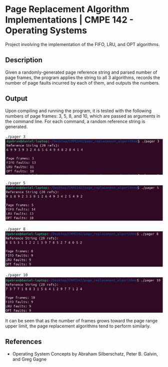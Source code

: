# Page Replacement Algorithm Implementations | CMPE 142 - Operating Systems
Project involving the implementation of the FIFO, LRU, and OPT algorithms.

## Description
Given a randomly-generated page reference string and parsed number of page frames, the program applies the string to all 3 algorithms, records the number of page faults incurred by each of them, and outputs the numbers.

## Output

Upon compiling and running the program, it is tested with the following numbers of page frames: 3, 5, 8, and 10, which are passed as arguments in the command line. For each command, a random reference string is generated.

`./pager 3`
![](3frames.png)

`./pager 5`
![](5frames.png)

`./pager 8`
![](8frames.png)

`./pager 10`
![](10frames.png)

It can be seen that as the number of frames grows toward the page range upper limit, the page replacement algorithms tend to perform similarly.

## References
- Operating System Concepts by Abraham Silberschatz, Peter B. Galvin, and Greg Gagne